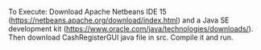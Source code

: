 To Execute: Download Apache Netbeans IDE 15 (https://netbeans.apache.org/download/index.html) and a Java SE development kit (https://www.oracle.com/java/technologies/downloads/). Then download CashRegisterGUI java file in src. Compile it and run. 

